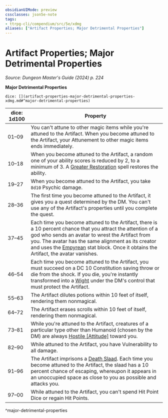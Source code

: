 ```yaml
---
obsidianUIMode: preview
cssclasses: json5e-note
tags:
- ttrpg-cli/compendium/src/5e/xdmg
aliases: ["Artifact Properties; Major Detrimental Properties"]
---
```

# Artifact Properties; Major Detrimental Properties
*Source: Dungeon Master's Guide (2024) p. 224* 

**Major Detrimental Properties**

`dice: [](artifact-properties-major-detrimental-properties-xdmg.md#^major-detrimental-properties)`

| dice: 1d100 | Property |
|-------------|----------|
| 01–09 | You can't attune to other magic items while you're attuned to the Artifact. When you become attuned to the Artifact, your Attunement to other magic items ends immediately. |
| 10–18 | When you become attuned to the Artifact, a random one of your ability scores is reduced by 2, to a minimum of 3. A [Greater Restoration](3-Mechanics/CLI/spells/greater-restoration-xphb.md) spell restores the ability. |
| 19–27 | When you become attuned to the Artifact, you take `8d10` Psychic damage. |
| 28–36 | The first time you become attuned to the Artifact, it gives you a quest determined by the DM. You can't use any of the Artifact's properties until you complete the quest. |
| 37–45 | Each time you become attuned to the Artifact, there is a 10 percent chance that you attract the attention of a god who sends an avatar to wrest the Artifact from you. The avatar has the same alignment as its creator and uses the [Empyrean](3-Mechanics/CLI/bestiary/celestial/empyrean-xmm.md) stat block. Once it obtains the Artifact, the avatar vanishes. |
| 46–54 | Each time you become attuned to the Artifact, you must succeed on a DC 10 Constitution saving throw or die from the shock. If you die, you're instantly transformed into a [Wight](3-Mechanics/CLI/bestiary/undead/wight-xmm.md) under the DM's control that must protect the Artifact. |
| 55–63 | The Artifact dilutes potions within 10 feet of itself, rendering them nonmagical. |
| 64–72 | The Artifact erases scrolls within 10 feet of itself, rendering them nonmagical. |
| 73–81 | While you're attuned to the Artifact, creatures of a particular type other than Humanoid (chosen by the DM) are always [Hostile [Attitude]](3-Mechanics/CLI/rules/variant-rules/hostile-attitude-xphb.md) toward you. |
| 82–90 | While attuned to the Artifact, you have Vulnerability to all damage. |
| 91–96 | The Artifact imprisons a [Death Slaad](3-Mechanics/CLI/bestiary/aberration/death-slaad-xmm.md). Each time you become attuned to the Artifact, the slaad has a 10 percent chance of escaping, whereupon it appears in an unoccupied space as close to you as possible and attacks you. |
| 97–00 | While attuned to the Artifact, you can't spend Hit Point Dice or regain Hit Points. |
^major-detrimental-properties